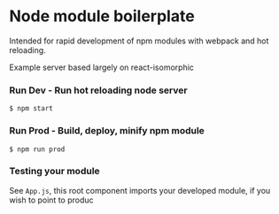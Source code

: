 # Node module boilerplate
Intended for rapid development of npm modules with webpack and hot reloading.

Example server based largely on react-isomorphic

### Run Dev - Run hot reloading node server
```
$ npm start
```

### Run Prod - Build, deploy, minify npm module
```
$ npm run prod
```


### Testing your module
See ```App.js```, this root component imports your developed module, if you wish to point to produc
